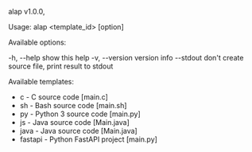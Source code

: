alap v1.0.0,

Usage: alap <template_id> [option]

Available options:

-h, --help       show this help
-v, --version    version info
--stdout         don't create source file, print result to stdout

Available templates:

* c              - C source code [main.c]
* sh             - Bash source code [main.sh]
* py             - Python 3 source code [main.py]
* js             - Java source code [Main.java]
* java           - Java source code [Main.java]
* fastapi        - Python FastAPI project [main.py]